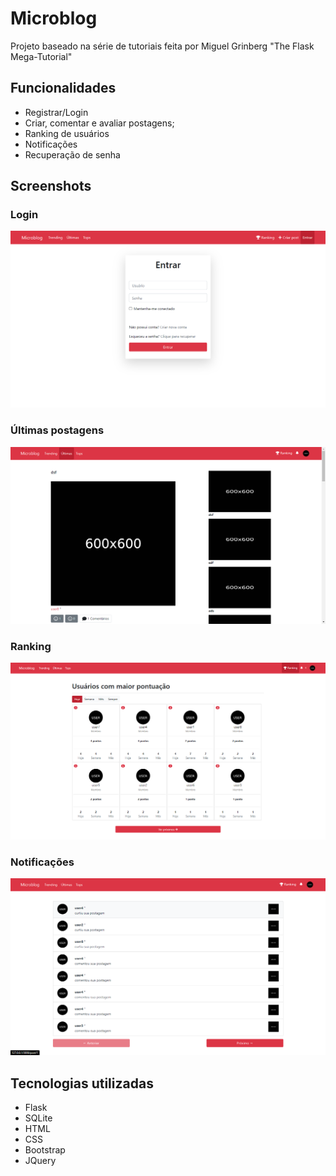 # Microblog

Projeto baseado na série de tutoriais feita por Miguel Grinberg "The Flask Mega-Tutorial"

## Funcionalidades

- Registrar/Login
- Criar, comentar e avaliar postagens;
- Ranking de usuários
- Notificações
- Recuperação de senha

## Screenshots

### Login
![Login](screenshots/login.png)

### Últimas postagens
![Latest](screenshots/latest.png)

### Ranking
![Ranking](screenshots/ranking.png)

### Notificações
![Notifications](screenshots/notifications.png)

## Tecnologias utilizadas

- Flask
- SQLite
- HTML
- CSS
- Bootstrap
- JQuery